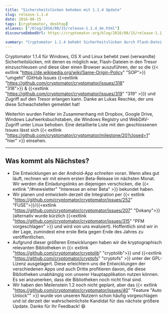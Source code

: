 ```yaml
---
title: "Sichersheitslücken behoben mit 1.1.4 Update"
slug: release-1.1.4
date: 2016-08-15
tags: [cryptomator, desktop]
aliases: ["/blog/2016/08/15/release-1.1.4_de.html"]
discourseEmbedUrl: https://cryptomator.org/blog/2016/08/15/release-1.1.4_en.html

summary: "Cryptomator 1.1.4 behebt Sicherheitslücken durch Flash-Datei-Injektionen und adressiert Fehler bei Cloud-Diensten, Windows und Linux. Eine Beta-Version der Android-App ist bald geplant, und wir arbeiten an Leistungsverbesserungen durch die Integration von FUSE/Dokany und der Modularisierung kryptografischer Bibliotheken. \"Auto Unlock\" hat hohe Priorität für eine zukünftige Version."
---
```

Cryptomator 1.1.4 für Windows, OS X und Linux behebt zwei (verwandte) Sicherheitslücken, mit denen es möglich war, Flash-Dateien in den Tresor einzuschleusen und diese über einen Browser auszuführen, der so die {{< extlink "https://de.wikipedia.org/wiki/Same-Origin-Policy" "SOP">}} "umgeht" (GitHub Issues {{<extlink "https://github.com/cryptomator/cryptomator/issues/318" "318">}} & {{<extlink "https://github.com/cryptomator/cryptomator/issues/319" "319" >}}) und Zugriff auf den Tresor erlangen kann. Danke an Lukas Reschke, der uns diese Schwachstellen gemeldet hat!

Weiterhin wurden Fehler im Zusammenhang mit Dropbox, Google Drive, Windows Laufwerksbuchstaben, die Windows Registry und WebDAV-Zugriff unter Linux behoben. Eine detaillierte Liste mit den geschlossenen Issues lässt sich {{< extlink "https://github.com/cryptomator/cryptomator/milestone/20?closed=1" "hier" >}} einsehen.

---

## Was kommt als Nächstes?
- Die Entwicklungen an der Android-App schreiten voran. Wenn alles gut läuft, rechnen wir mit einem ersten Beta-Release im nächsten Monat. Wir werden die Einladungslinks an diejenigen verschicken, die {{< extlink "/#newsletter" "Interesse an einer Beta" >}} bekundet haben.
- Wir planen und entwickeln derzeit die Integration per {{< extlink "https://github.com/cryptomator/cryptomator/issues/252" "FUSE">}}/{{<extlink "https://github.com/cryptomator/cryptomator/issues/207" "Dokany">}} (alternativ wurde kürzlich {{<extlink "https://github.com/cryptomator/cryptomator/issues/315" "PFM vorgeschlagen" >}} und wird von uns evaluiert). Hoffentlich sind wir in der Lage, zumindest eine erste Beta gegen Ende des Jahres zu veröffentlichen.
- Aufgrund dieser größeren Entwicklungen haben wir die kryptographisch relevanten Bibliotheken in {{< extlink "https://github.com/cryptomator/cryptolib" "cryptolib">}} und {{<extlink "https://github.com/cryptomator/cryptofs" "cryptofs" >}} unter der GPL-Lizenz ausgelagert. Diese erleichtern uns die Entwicklungen der verschiedenen Apps und auch Dritte profitieren davon, die diese Bibliotheken unabhängig von unserer Hauptapplikation nutzen können. Es sei anzumerken, dass die Bibliotheken noch nicht final sind.
- Wir haben den Meilenstein 1.2 noch nicht geplant, aber das {{< extlink "https://github.com/cryptomator/cryptomator/issues/40" "Feature "Auto Unlock"" >}} wurde von unseren Nutzern schon häufig vorgeschlagen und ist derzeit der wahrscheinlichste Kandidat für das nächste größere Update. Danke für Ihr Feedback! :smile:

